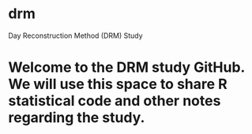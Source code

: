 # drm
Day Reconstruction Method (DRM) Study
# Welcome to the DRM study GitHub. We will use this space to share R statistical code and other notes regarding the study.
